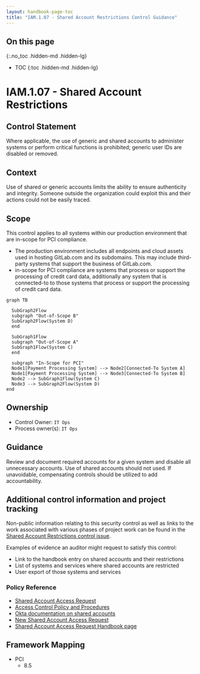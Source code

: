```yaml
---
layout: handbook-page-toc
title: "IAM.1.07 - Shared Account Restrictions Control Guidance"
---
```


## On this page
{:.no_toc .hidden-md .hidden-lg}

- TOC
{:toc .hidden-md .hidden-lg}

# IAM.1.07 - Shared Account Restrictions

## Control Statement
Where applicable, the use of generic and shared accounts to administer systems or perform critical functions is prohibited; generic user IDs are disabled or removed.

## Context
Use of shared or generic accounts limits the ability to ensure authenticity and integrity.  Someone outside the organization could exploit this and their actions could not be easily traced.

## Scope
This control applies to all systems within our production environment that are in-scope for PCI compliance.

* The production environment includes all endpoints and cloud assets used in hosting GitLab.com and its subdomains. This may include third-party systems that support the business of GitLab.com.
* in-scope for PCI compliance are systems that process or support the processing of credit card data, additionally any system that is connected-to to those systems that process or support the processing of credit card data.

```mermaid
graph TB

  SubGraph2Flow
  subgraph "Out-of-Scope B"
  SubGraph2Flow(System D)
  end

  SubGraph1Flow
  subgraph "Out-of-Scope A"
  SubGraph1Flow(System C)
  end

  subgraph "In-Scope for PCI"
  Node1[Payment Processing System] --> Node2[Connected-To System A]
  Node1[Payment Processing System] --> Node3[Connected-To System B]
  Node2 --> SubGraph1Flow(System C)
  Node3 --> SubGraph2Flow(System D)
end
```

## Ownership
* Control Owner: `IT Ops`
* Process owner(s): `IT Ops`

## Guidance
Review and document required accounts for a given system and disable all unnecessary accounts. Use of shared accounts should not used.  If unavoidable, compensating controls should be utilized to add accountability.

## Additional control information and project tracking
Non-public information relating to this security control as well as links to the work associated with various phases of project work can be found in the [Shared Account Restrictions control issue](https://gitlab.com/gitlab-com/gl-security/compliance/compliance/issues/811).

Examples of evidence an auditor might request to satisfy this control:
* Link to the handbook entry on shared accounts and their restrictions
* List of systems and services where shared accounts are restricted
* User export of those systems and services

### Policy Reference
*  [Shared Account Access Request](https://about.gitlab.com/handbook/business-ops/it-ops-team/access-requests/#shared-account-access-request)
*  [Access Control Policy and Procedures](https://about.gitlab.com/handbook/engineering/security/#access-control-policy-and-procedures)
*  [Okta documentation on shared accounts](https://about.gitlab.com/handbook/business-ops/okta/#i-have-an-application-that-uses-a-shared-password-for-my-team-can-i-move-this-to-okta)
* [New Shared Account Access Request](https://gitlab.com/gitlab-com/access-requests/-/blob/master/.gitlab/issue_templates/Shared%20Account%20Access%20Request.md) 
* [Shared Account Access Request Handbook page](https://about.gitlab.com/handbook/business-ops/it-ops-team/access-requests/)

## Framework Mapping
* PCI
  * 8.5
